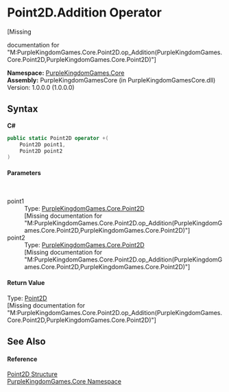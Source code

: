 # Point2D.Addition Operator 
 

\[Missing <summary> documentation for "M:PurpleKingdomGames.Core.Point2D.op_Addition(PurpleKingdomGames.Core.Point2D,PurpleKingdomGames.Core.Point2D)"\]

**Namespace:**&nbsp;<a href="N_PurpleKingdomGames_Core">PurpleKingdomGames.Core</a><br />**Assembly:**&nbsp;PurpleKingdomGamesCore (in PurpleKingdomGamesCore.dll) Version: 1.0.0.0 (1.0.0.0)

## Syntax

**C#**<br />
``` C#
public static Point2D operator +(
	Point2D point1,
	Point2D point2
)
```


#### Parameters
&nbsp;<dl><dt>point1</dt><dd>Type: <a href="T_PurpleKingdomGames_Core_Point2D">PurpleKingdomGames.Core.Point2D</a><br />\[Missing <param name="point1"/> documentation for "M:PurpleKingdomGames.Core.Point2D.op_Addition(PurpleKingdomGames.Core.Point2D,PurpleKingdomGames.Core.Point2D)"\]</dd><dt>point2</dt><dd>Type: <a href="T_PurpleKingdomGames_Core_Point2D">PurpleKingdomGames.Core.Point2D</a><br />\[Missing <param name="point2"/> documentation for "M:PurpleKingdomGames.Core.Point2D.op_Addition(PurpleKingdomGames.Core.Point2D,PurpleKingdomGames.Core.Point2D)"\]</dd></dl>

#### Return Value
Type: <a href="T_PurpleKingdomGames_Core_Point2D">Point2D</a><br />\[Missing <returns> documentation for "M:PurpleKingdomGames.Core.Point2D.op_Addition(PurpleKingdomGames.Core.Point2D,PurpleKingdomGames.Core.Point2D)"\]

## See Also


#### Reference
<a href="T_PurpleKingdomGames_Core_Point2D">Point2D Structure</a><br /><a href="N_PurpleKingdomGames_Core">PurpleKingdomGames.Core Namespace</a><br />
